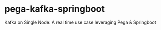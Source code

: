 # pega-kafka-springboot
Kafka on Single Node: A real time use case leveraging Pega &amp; Springboot
